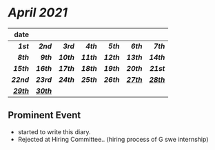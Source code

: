 # *April 2021*
|**date**|||||||
|---:|---:|---:|---:|---:|---:|---:|
***1st***|***2nd***|***3rd***|***4th***|***5th***|***6th***|***7th***|
***8th***|***9th***|***10th***|***11th***|***12th***|***13th***|***14th***|
***15th***|***16th***|***17th***|***18th***|***19th***|***20th***|***21st***|
***22nd***|***23rd***|***24th***|***25th***|***26th***|[***27th***](./27th.md)|[***28th***](./28th.md)|
[***29th***](./29th.md)|[***30th***](./30th.md)|

## Prominent Event
- started to write this diary.
- Rejected at Hiring Committee.. (hiring process of G swe internship)

